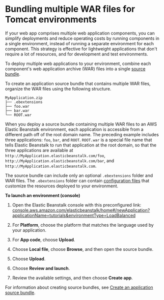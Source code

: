 # Bundling multiple WAR files for Tomcat environments<a name="java-tomcat-multiple-war-files"></a>

If your web app comprises multiple web application components, you can simplify deployments and reduce operating costs by running components in a single environment, instead of running a separate environment for each component\. This strategy is effective for lightweight applications that don't require a lot of resources, and for development and test environments\.

To deploy multiple web applications to your environment, combine each component's web application archive \(WAR\) files into a single [source bundle](applications-sourcebundle.md)\.

To create an application source bundle that contains multiple WAR files, organize the WAR files using the following structure\.

```
MyApplication.zip
├── .ebextensions
├── foo.war
├── bar.war
└── ROOT.war
```

When you deploy a source bundle containing multiple WAR files to an AWS Elastic Beanstalk environment, each application is accessible from a different path off of the root domain name\. The preceding example includes three applications: `foo`, `bar`, and `ROOT`\. `ROOT.war` is a special file name that tells Elastic Beanstalk to run that application at the root domain, so that the three applications are available at `http://MyApplication.elasticbeanstalk.com/foo`, `http://MyApplication.elasticbeanstalk.com/bar`, and `http://MyApplication.elasticbeanstalk.com`\.

The source bundle can include only an optional `.ebextensions` folder and WAR files\. The `.ebextensions` folder can contain [configuration files](ebextensions.md) that customize the resources deployed to your environment\.

**To launch an environment \(console\)**

1. Open the Elastic Beanstalk console with this preconfigured link: [console\.aws\.amazon\.com/elasticbeanstalk/home\#/newApplication?applicationName=tutorials&environmentType=LoadBalanced](https://console.aws.amazon.com/elasticbeanstalk/home#/newApplication?applicationName=tutorials&environmentType=LoadBalanced)

1. For **Platform**, choose the platform that matches the language used by your application\.

1. For **App code**, choose **Upload**\.

1. Choose **Local file**, choose **Browse**, and then open the source bundle\.

1. Choose **Upload**\.

1. Choose **Review and launch**\.

1. Review the available settings, and then choose **Create app**\.

For information about creating source bundles, see [Create an application source bundle](applications-sourcebundle.md)\.